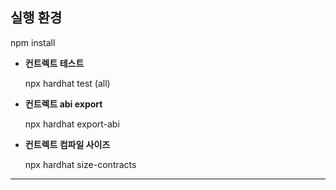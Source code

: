 ## 실행 환경
npm install


- <b>컨트렉트 테스트</b>

  npx hardhat test (all)


- <b>컨트렉트 abi export</b>

  npx hardhat export-abi

- <b>컨트렉트 컴파일 사이즈</b>

  npx hardhat size-contracts
<hr>

